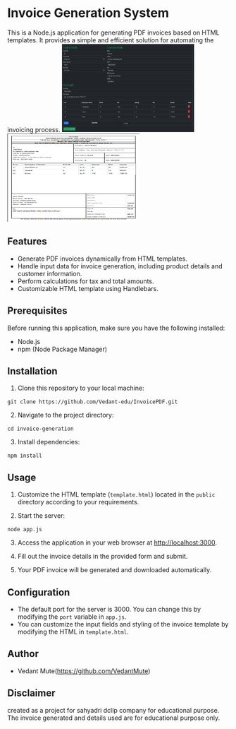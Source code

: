 # Invoice Generation System

This is a Node.js application for generating PDF invoices based on HTML templates. It provides a simple and efficient solution for automating the invoicing process.
<img src="https://github.com/Vedant-edu/Invoice-Maker/blob/master/data-input.png" alt="Image of webpage for taking input" width="300" height="200">
<img src="https://github.com/Vedant-edu/Invoice-Maker/blob/master/pdf-output.png" alt="Image of webpage for taking input" width="300" height="200">
## Features

- Generate PDF invoices dynamically from HTML templates.
- Handle input data for invoice generation, including product details and customer information.
- Perform calculations for tax and total amounts.
- Customizable HTML template using Handlebars.

## Prerequisites

Before running this application, make sure you have the following installed:

- Node.js
- npm (Node Package Manager)

## Installation

1. Clone this repository to your local machine:

```
git clone https://github.com/Vedant-edu/InvoicePDF.git
```

2. Navigate to the project directory:

```
cd invoice-generation
```

3. Install dependencies:

```
npm install
```

## Usage

1. Customize the HTML template (`template.html`) located in the `public` directory according to your requirements.

2. Start the server:

```
node app.js
```

3. Access the application in your web browser at [http://localhost:3000](http://localhost:3000).

4. Fill out the invoice details in the provided form and submit.

5. Your PDF invoice will be generated and downloaded automatically.

## Configuration

- The default port for the server is 3000. You can change this by modifying the `port` variable in `app.js`.
- You can customize the input fields and styling of the invoice template by modifying the HTML in `template.html`.

## Author

- Vedant Mute(https://github.com/VedantMute)

## Disclaimer
created as a project for sahyadri dcllp company for educational purpose. The invoice generated and details used are for educational purpose only.
